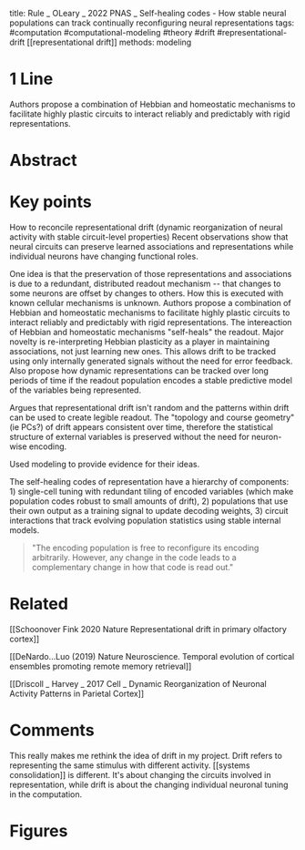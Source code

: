 title: Rule _ OLeary _ 2022 PNAS _ Self-healing codes - How stable neural populations can track continually reconfiguring neural representations
tags: #computation  #computational-modeling #theory #drift #representational-drift [[representational drift]] 
methods: modeling

# 1 Line
Authors propose a combination of Hebbian and homeostatic mechanisms to facilitate highly plastic circuits to interact reliably and predictably with rigid representations.

# Abstract


# Key points
How to reconcile representational drift (dynamic reorganization of neural activity with stable circuit-level properties) Recent observations show that neural circuits can preserve learned associations and representations while individual neurons have changing functional roles. 

One idea is that the preservation of those representations and associations is due to a redundant, distributed readout mechanism -- that changes to some neurons are offset by changes to others. How this is executed with known cellular mechanisms is unknown. Authors propose a combination of Hebbian and homeostatic mechanisms to facilitate highly plastic circuits to interact reliably and predictably with rigid representations. The intereaction of Hebbian and homeostatic mechanisms "self-heals" the readout. Major novelty is re-interpreting Hebbian plasticity as a player in maintaining associations, not just learning new ones. This allows drift to be tracked using only internally generated signals without the need for error feedback. Also propose how dynamic representations can be tracked over long periods of time if the readout population encodes a stable predictive model of the variables being represented. 

Argues that representational drift isn't random and the patterns within drift can be used to create legible readout. The "topology and course geometry" (ie PCs?) of drift appears consistent over time, therefore the statistical structure of external variables is preserved without the need for neuron-wise encoding. 

Used modeling to provide evidence for their ideas. 

The self-healing codes of representation have a hierarchy of components: 1) single-cell tuning with redundant tiling of encoded variables (which make population codes robust to small amounts of drift), 2) populations that use their own output as a training signal to update decoding weights, 3) circuit interactions that track evolving population statistics using stable internal models. 

>"The encoding population is free to reconfigure its encoding arbitrarily. However, any change in the code leads to a complementary change in how that code is read out."

# Related
[[Schoonover Fink 2020 Nature Representational drift in primary olfactory cortex]]

[[DeNardo...Luo (2019) Nature Neuroscience. Temporal evolution of cortical ensembles promoting remote memory retrieval]]

[[Driscoll _ Harvey _ 2017 Cell _ Dynamic Reorganization of Neuronal Activity Patterns in Parietal Cortex]]

# Comments
This really makes me rethink the idea of drift in my project. Drift refers to representing the same stimulus with different activity. [[systems consolidation]] is different. It's about changing the circuits involved in representation, while drift is about the changing individual neuronal tuning in the computation. 

# Figures